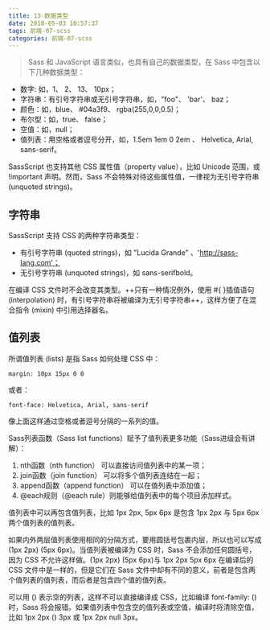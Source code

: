 ```yaml
---
title: 13-数据类型
date: 2018-05-03 10:57:37
tags: 前端-07-scss
categories: 前端-07-scss
---
```

>  Sass 和 JavaScript 语言类似，也具有自己的数据类型，在 Sass 中包含以下几种数据类型：
- 数字: 如，1、 2、 13、 10px；
- 字符串：有引号字符串或无引号字符串，如，"foo"、 'bar'、 baz；
- 颜色：如，blue、 #04a3f9、 rgba(255,0,0,0.5)；
- 布尔型：如，true、 false；
- 空值：如，null；
- 值列表：用空格或者逗号分开，如，1.5em 1em 0 2em 、 Helvetica, Arial, sans-serif。


SassScript 也支持其他 CSS 属性值（property value），比如 Unicode 范围，或 !important 声明。然而，Sass 不会特殊对待这些属性值，一律视为无引号字符串 (unquoted strings)。

## 字符串
SassScript 支持 CSS 的两种字符串类型：
- 有引号字符串 (quoted strings)，如 "Lucida Grande" 、'http://sass-lang.com'；
- 无引号字符串 (unquoted strings)，如 sans-serifbold。

在编译 CSS 文件时不会改变其类型。++只有一种情况例外，使用 #{ }插值语句 (interpolation) 时，有引号字符串将被编译为无引号字符串++，这样方便了在混合指令 (mixin) 中引用选择器名。 

## 值列表

所谓值列表 (lists) 是指 Sass 如何处理 CSS 中： 

```
margin: 10px 15px 0 0
```

或者： 

```
font-face: Helvetica, Arial, sans-serif
```

像上面这样通过空格或者逗号分隔的一系列的值。


Sass列表函数（Sass list functions）赋予了值列表更多功能（Sass进级会有讲解）：  
1. nth函数（nth function） 可以直接访问值列表中的某一项；  
2. join函数（join function） 可以将多个值列表连结在一起；  
3. append函数（append function） 可以在值列表中添加值；   
4. @each规则（@each rule）则能够给值列表中的每个项目添加样式。

值列表中可以再包含值列表，比如 1px 2px, 5px 6px 是包含 1px 2px 与 5px 6px 两个值列表的值列表。

如果内外两层值列表使用相同的分隔方式，要用圆括号包裹内层，所以也可以写成 (1px 2px) (5px 6px)。当值列表被编译为 CSS 时，Sass 不会添加任何圆括号，因为 CSS 不允许这样做。(1px 2px) (5px 6px)与 1px 2px 5px 6px 在编译后的 CSS 文件中是一样的，但是它们在 Sass 文件中却有不同的意义，前者是包含两个值列表的值列表，而后者是包含四个值的值列表。

可以用 () 表示空的列表，这样不可以直接编译成 CSS，比如编译 font-family: ()时，Sass 将会报错。如果值列表中包含空的值列表或空值，编译时将清除空值，比如 1px 2px () 3px 或 1px 2px null 3px。
